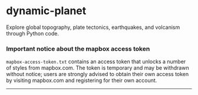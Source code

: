 # dynamic-planet
Explore global topography, plate tectonics, earthquakes, and volcanism through Python code.



### Important notice about the mapbox access token
`mapbox-access-token.txt` contains an access token that unlocks a number of styles from mapbox.com. The token is temporary and may be withdrawn without notice; users are strongly advised to obtain their own access token by visiting mapbox.com and registering for their own account.  

---
